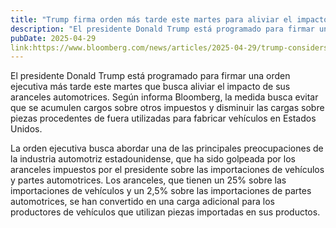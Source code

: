 ```yaml
---
title: "Trump firma orden más tarde este martes para aliviar el impacto de los aranceles automotrices"
description: "El presidente Donald Trump está programado para firmar una orden ejecutiva que reducirá el impacto de sus aranceles automotrices, evitando que se acumulen cargos sobre otros impuestos y disminuyendo las cargas sobre piezas procedentes de fuera utilizadas para fabricar vehículos en EE. UU."
pubDate: 2025-04-29
link:https://www.bloomberg.com/news/articles/2025-04-29/trump-considers-softening-pain-of-auto-industry-tariffs
---
```


El presidente Donald Trump está programado para firmar una orden ejecutiva más tarde este martes que busca aliviar el impacto de sus aranceles automotrices. Según informa Bloomberg, la medida busca evitar que se acumulen cargos sobre otros impuestos y disminuir las cargas sobre piezas procedentes de fuera utilizadas para fabricar vehículos en Estados Unidos.

La orden ejecutiva busca abordar una de las principales preocupaciones de la industria automotriz estadounidense, que ha sido golpeada por los aranceles impuestos por el presidente sobre las importaciones de vehículos y partes automotrices. Los aranceles, que tienen un 25% sobre las importaciones de vehículos y un 2,5% sobre las importaciones de partes automotrices, se han convertido en una carga adicional para los productores de vehículos que utilizan piezas importadas en sus productos.